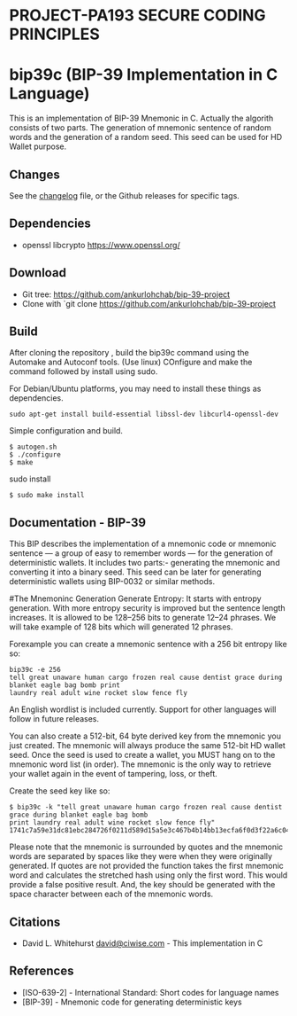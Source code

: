 # PROJECT-PA193 SECURE CODING PRINCIPLES

# bip39c (BIP-39 Implementation in C Language)

This is an implementation of BIP-39 Mnemonic in C. Actually the algorith consists of two parts. The generation of mnemonic sentence of random words  and the generation of a random seed. This seed can be used for HD Wallet purpose.

## Changes
See the [changelog](./ChangeLog) file, or the Github releases for specific tags.

## Dependencies
 * openssl libcrypto https://www.openssl.org/

## Download
 * Git tree:   https://github.com/ankurlohchab/bip-39-project
 * Clone with `git clone https://github.com/ankurlohchab/bip-39-project
 
## Build

After cloning the repository , build the bip39c command using the Automake and Autoconf tools. (Use linux)
COnfigure and make the command followed by install using sudo.

For Debian/Ubuntu platforms, you may need to install these things as dependencies.
```
sudo apt-get install build-essential libssl-dev libcurl4-openssl-dev
```
Simple configuration and build.
```
$ autogen.sh
$ ./configure
$ make
```
sudo install

```
$ sudo make install
```
   
## Documentation - BIP-39

This BIP describes the implementation of a mnemonic code or mnemonic sentence — a group of easy to remember words — for the generation of deterministic wallets. It includes two parts:- generating the mnemonic and converting it into a binary seed. This seed can be later for generating deterministic wallets using BIP-0032 or similar methods.

#The Mnemoninc Generation
Generate Entropy: It starts with entropy generation. With more entropy security is improved but the sentence length increases. It is allowed to be 128–256 bits to generate 12–24 phrases. We will take example of 128 bits which will generated 12 phrases.

Forexample you can create a mnemonic sentence with a 256 bit entropy like so:

```
bip39c -e 256
tell great unaware human cargo frozen real cause dentist grace during blanket eagle bag bomb print 
laundry real adult wine rocket slow fence fly
```
An English wordlist is included currently. Support for other languages will follow in future releases. 

You can also create a 512-bit, 64 byte derived key from the mnemonic you just created. The mnemonic will 
always produce the same 512-bit HD wallet seed. Once the seed is used to create a wallet, you MUST hang 
on to the mnemonic word list (in order). The mnemonic is the only way to retrieve your wallet again in 
the event of tampering, loss, or theft.

Create the seed key like so:

```
$ bip39c -k "tell great unaware human cargo frozen real cause dentist grace during blanket eagle bag bomb 
print laundry real adult wine rocket slow fence fly"
1741c7a59e31dc81ebc284726f0211d589d15a5e3c467b4b14bb13ecfa6f0d3f22a6c040a3e6a68542d6a86d2bd7e52b7247b52af98ddc7bd64b5ab5b2d502bc
```

Please note that the mnemonic is surrounded by quotes and the mnemonic words are separated by spaces like 
they were when they were originally generated. If quotes are not provided the function takes the first mnemonic word
and calculates the stretched hash using only the first word. This would provide a false positive result. And, the key
should be generated with the space character between each of the mnemonic words.
 


## Citations

- David L. Whitehurst <david@ciwise.com> - This implementation in C

## References

- [ISO-639-2] - International Standard: Short codes for language names
- [BIP-39] - Mnemonic code for generating deterministic keys
